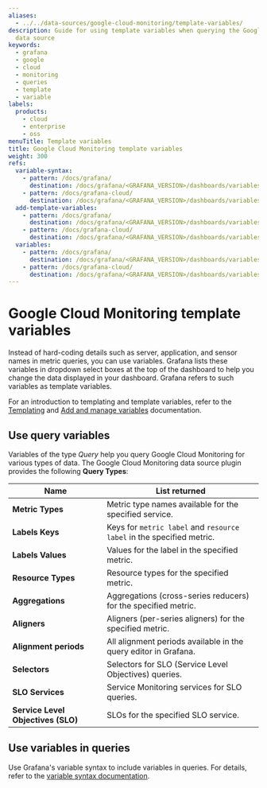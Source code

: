 ```yaml
---
aliases:
  - ../../data-sources/google-cloud-monitoring/template-variables/
description: Guide for using template variables when querying the Google Cloud Monitoring
  data source
keywords:
  - grafana
  - google
  - cloud
  - monitoring
  - queries
  - template
  - variable
labels:
  products:
    - cloud
    - enterprise
    - oss
menuTitle: Template variables
title: Google Cloud Monitoring template variables
weight: 300
refs:
  variable-syntax:
    - pattern: /docs/grafana/
      destination: /docs/grafana/<GRAFANA_VERSION>/dashboards/variables/variable-syntax/
    - pattern: /docs/grafana-cloud/
      destination: /docs/grafana/<GRAFANA_VERSION>/dashboards/variables/variable-syntax/
  add-template-variables:
    - pattern: /docs/grafana/
      destination: /docs/grafana/<GRAFANA_VERSION>/dashboards/variables/add-template-variables/
    - pattern: /docs/grafana-cloud/
      destination: /docs/grafana/<GRAFANA_VERSION>/dashboards/variables/add-template-variables/
  variables:
    - pattern: /docs/grafana/
      destination: /docs/grafana/<GRAFANA_VERSION>/dashboards/variables/
    - pattern: /docs/grafana-cloud/
      destination: /docs/grafana/<GRAFANA_VERSION>/dashboards/variables/
---
```


# Google Cloud Monitoring template variables

Instead of hard-coding details such as server, application, and sensor names in metric queries, you can use variables.
Grafana lists these variables in dropdown select boxes at the top of the dashboard to help you change the data displayed in your dashboard.
Grafana refers to such variables as template variables.

For an introduction to templating and template variables, refer to the [Templating](ref:variables) and [Add and manage variables](ref:add-template-variables) documentation.

## Use query variables

Variables of the type _Query_ help you query Google Cloud Monitoring for various types of data.
The Google Cloud Monitoring data source plugin provides the following **Query Types**:

| Name                               | List returned                                                         |
| ---------------------------------- | --------------------------------------------------------------------- |
| **Metric Types**                   | Metric type names available for the specified service.                |
| **Labels Keys**                    | Keys for `metric label` and `resource label` in the specified metric. |
| **Labels Values**                  | Values for the label in the specified metric.                         |
| **Resource Types**                 | Resource types for the specified metric.                              |
| **Aggregations**                   | Aggregations (cross-series reducers) for the specified metric.        |
| **Aligners**                       | Aligners (per-series aligners) for the specified metric.              |
| **Alignment periods**              | All alignment periods available in the query editor in Grafana.       |
| **Selectors**                      | Selectors for SLO (Service Level Objectives) queries.                 |
| **SLO Services**                   | Service Monitoring services for SLO queries.                          |
| **Service Level Objectives (SLO)** | SLOs for the specified SLO service.                                   |

## Use variables in queries

Use Grafana's variable syntax to include variables in queries.
For details, refer to the [variable syntax documentation](ref:variable-syntax).


